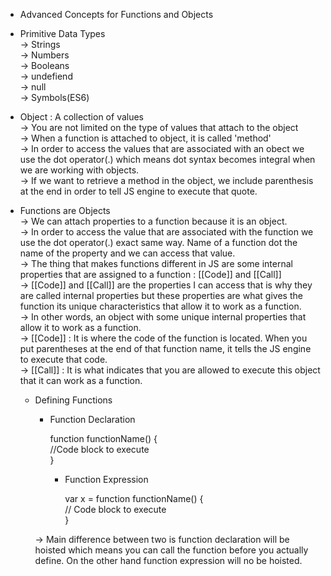 * Advanced Concepts for Functions and Objects </br>

* Primitive Data Types</br>
-> Strings</br>
-> Numbers</br>
-> Booleans</br>
-> undefiend</br>
-> null</br>
-> Symbols(ES6)</br>

* Object : A collection of values </br>
-> You are not limited on the type of values that attach to the object</br>
-> When a function is attached to object, it is called 'method'</br>
-> In order to access the values that are associated with an obect we use the dot operator(.) which means dot syntax becomes integral when we are working with objects. </br>
-> If we want to retrieve a method in the object, we include parenthesis at the end in order to tell JS engine to execute that quote.</br>

* Functions are Objects</br>
-> We can attach properties to a function because it is an object.</br>
-> In order to access the value that are associated with the function we use the dot operator(.) exact same way. Name of a function dot the name of the property and we can access that value. </br>
-> The thing that makes functions different in JS are some internal properties that are assigned to a function : [[Code]] and [[Call]]</br>
-> [[Code]] and [[Call]] are the properties I can access that is why they are called internal properties but these properties are what gives the function its unique characteristics that allow it to work as a function. </br>
-> In other words, an object with some unique internal properties that allow it to work as a function. </br>
-> [[Code]] : It is where the code of the function is located. When you put parentheses at the end of that function name, it tells the JS engine to execute that code.</br>
-> [[Call]] : It is what indicates that you are allowed to execute this object that it can work as a function. </br>

  * Defining Functions </br>
    
    * Function Declaration</br>
      
      function functionName() {</br>
        //Code block to execute</br>
      }</br>

      * Function Expression</br>

        var x = function functionName() {</br>
          // Code block to execute </br>
        }</br>
    
    -> Main difference between two is function declaration will be hoisted which means you can call the function before you actually define.
    On the other hand function expression will no be hoisted.</br>


